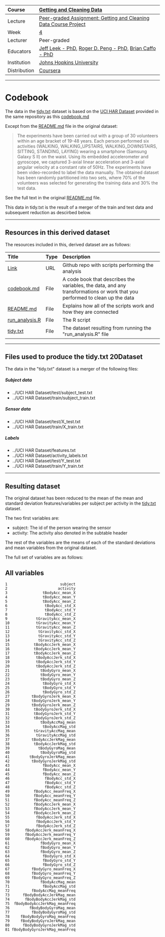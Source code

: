 | Course        | [Getting and Cleaning Data](https://www.coursera.org/learn/data-cleaning/home/welcome) |
| :--- | :--- |
| Lecture       |[Peer-graded Assignment: Getting and Cleaning Data Course Project](https://www.coursera.org/learn/data-cleaning/peer/FIZtT/getting-and-cleaning-data-course-project) |
| Week          | [ 4 ](https://www.coursera.org/learn/data-cleaning/home/week/4) |
| Lecturer      | Peer-graded |
| Educators     | [Jeff Leek - PhD](https://github.com/jtleek),  [Roger D. Peng - PhD](https://github.com/rdpeng),  [Brian Caffo - PhD](https://github.com/bcaffo) |
| Institution   | [Johns Hopkins University](https://www.jhu.edu/) |
| Distribution  | [Coursera](https://www.coursera.org) |

---

# Codebook

The data in the [tidy.txt](https://github.com/bliiir/R/blob/master/Coursera/Getting%20and%20Cleaning%20Data/week_4/assignment/tidy.txt) dataset is based on the [UCI HAR Dataset](https://github.com/bliiir/R/tree/master/Coursera/Getting%20and%20Cleaning%20Data/week_4/assignment/UCI%20HAR%20Dataset) provided in the same repository as this [codebook.md](https://github.com/bliiir/R/blob/master/Coursera/Getting%20and%20Cleaning%20Data/week_4/assignment/codebook.md)

Except from the [README.md](https://github.com/bliiir/R/blob/master/Coursera/Getting%20and%20Cleaning%20Data/week_4/assignment/UCI%20HAR%20Dataset/README.txt) file in the original dataset:


> The experiments have been carried out with a group of 30 volunteers within an age bracket of 19-48 years. Each person performed six activities (WALKING, WALKING_UPSTAIRS, WALKING_DOWNSTAIRS, SITTING, STANDING, LAYING) wearing a smartphone (Samsung Galaxy S II) on the waist. Using its embedded accelerometer and gyroscope, we captured 3-axial linear acceleration and 3-axial angular velocity at a constant rate of 50Hz. The experiments have been video-recorded to label the data manually. The obtained dataset has been randomly partitioned into two sets, where 70% of the volunteers was selected for generating the training data and 30% the test data.

See the full text in the original [README.md](https://github.com/bliiir/R/blob/master/Coursera/Getting%20and%20Cleaning%20Data/week_4/assignment/UCI%20HAR%20Dataset/README.txt) file.

This data in tidy.txt is the result of a merger of the train and test data and subsequent reduction as descirbed below.

---

## Resources in this derived dataset

The resources included in this, derived dataset are as follows:

| Title | Type | Description |
| :--- | :--- | :--- |
| [Link](https://github.com/bliiir/R/tree/master/Coursera/Getting%20and%20Cleaning%20Data/week_4/assignment) | URL | Github repo with scripts performing the analysis |
| [codebook.md](https://github.com/bliiir/R/blob/master/Coursera/Getting%20and%20Cleaning%20Data/week_4/assignment/codebook.md) | File | A code book that describes the variables, the data, and any transformations or work that you performed to clean up the data |
| [README.md](https://github.com/bliiir/R/blob/master/Coursera/Getting%20and%20Cleaning%20Data/week_4/assignment/README.md) | File | Explains how all of the scripts work and how they are connected |
| [run_analysis.R](https://github.com/bliiir/R/blob/master/Coursera/Getting%20and%20Cleaning%20Data/week_4/assignment/run_analysis.R) | File | The R script |
| [tidy.txt](https://github.com/bliiir/R/blob/master/Coursera/Getting%20and%20Cleaning%20Data/week_4/assignment/tidy.txt) | File | The dataset resulting from running the "run_analysis.R" file |

---

## Files used to produce the tidy.txt 20Dataset

The data in the "tidy.txt" dataset is a merger of the following files:

##### Subject data
* ../UCI HAR Dataset/test/subject_test.txt
* ../UCI HAR Dataset/train/subject_train.txt

##### Sensor data
* ../UCI HAR Dataset/test/X_test.txt
* ../UCI HAR Dataset/train/X_train.txt

##### Labels
* ../UCI HAR Dataset/features.txt
* ../UCI HAR Dataset/activity_labels.txt
* ../UCI HAR Dataset/test/Y_test.txt
* ../UCI HAR Dataset/train/Y_train.txt

---

## Resulting dataset

The original dataset has been reduced to the mean of the mean and standard deviation features/variables per subject per activity in the [tidy.txt](https://github.com/bliiir/R/blob/master/Coursera/Getting%20and%20Cleaning%20Data/week_4/assignment/tidy.txt) dataset.

The two first variables are:

* subject: The id of the person wearing the sensor
* activity: The activity also denoted in the subtable header

The rest of the variables are the means of each of the standard deviations and mean variables from the original dataset.

The full set of variables are as follows:

## All variables
```
1                        subject
2                       activity
3                tBodyAcc_mean_X
4                tBodyAcc_mean_Y
5                tBodyAcc_mean_Z
6                 tBodyAcc_std_X
7                 tBodyAcc_std_Y
8                 tBodyAcc_std_Z
9             tGravityAcc_mean_X
10            tGravityAcc_mean_Y
11            tGravityAcc_mean_Z
12             tGravityAcc_std_X
13             tGravityAcc_std_Y
14             tGravityAcc_std_Z
15           tBodyAccJerk_mean_X
16           tBodyAccJerk_mean_Y
17           tBodyAccJerk_mean_Z
18            tBodyAccJerk_std_X
19            tBodyAccJerk_std_Y
20            tBodyAccJerk_std_Z
21              tBodyGyro_mean_X
22              tBodyGyro_mean_Y
23              tBodyGyro_mean_Z
24               tBodyGyro_std_X
25               tBodyGyro_std_Y
26               tBodyGyro_std_Z
27          tBodyGyroJerk_mean_X
28          tBodyGyroJerk_mean_Y
29          tBodyGyroJerk_mean_Z
30           tBodyGyroJerk_std_X
31           tBodyGyroJerk_std_Y
32           tBodyGyroJerk_std_Z
33              tBodyAccMag_mean
34               tBodyAccMag_std
35           tGravityAccMag_mean
36            tGravityAccMag_std
37          tBodyAccJerkMag_mean
38           tBodyAccJerkMag_std
39             tBodyGyroMag_mean
40              tBodyGyroMag_std
41         tBodyGyroJerkMag_mean
42          tBodyGyroJerkMag_std
43               fBodyAcc_mean_X
44               fBodyAcc_mean_Y
45               fBodyAcc_mean_Z
46                fBodyAcc_std_X
47                fBodyAcc_std_Y
48                fBodyAcc_std_Z
49           fBodyAcc_meanFreq_X
50           fBodyAcc_meanFreq_Y
51           fBodyAcc_meanFreq_Z
52           fBodyAccJerk_mean_X
53           fBodyAccJerk_mean_Y
54           fBodyAccJerk_mean_Z
55            fBodyAccJerk_std_X
56            fBodyAccJerk_std_Y
57            fBodyAccJerk_std_Z
58       fBodyAccJerk_meanFreq_X
59       fBodyAccJerk_meanFreq_Y
60       fBodyAccJerk_meanFreq_Z
61              fBodyGyro_mean_X
62              fBodyGyro_mean_Y
63              fBodyGyro_mean_Z
64               fBodyGyro_std_X
65               fBodyGyro_std_Y
66               fBodyGyro_std_Z
67          fBodyGyro_meanFreq_X
68          fBodyGyro_meanFreq_Y
69          fBodyGyro_meanFreq_Z
70              fBodyAccMag_mean
71               fBodyAccMag_std
72          fBodyAccMag_meanFreq
73      fBodyBodyAccJerkMag_mean
74       fBodyBodyAccJerkMag_std
75  fBodyBodyAccJerkMag_meanFreq
76         fBodyBodyGyroMag_mean
77          fBodyBodyGyroMag_std
78     fBodyBodyGyroMag_meanFreq
79     fBodyBodyGyroJerkMag_mean
80      fBodyBodyGyroJerkMag_std
81 fBodyBodyGyroJerkMag_meanFreq
```
